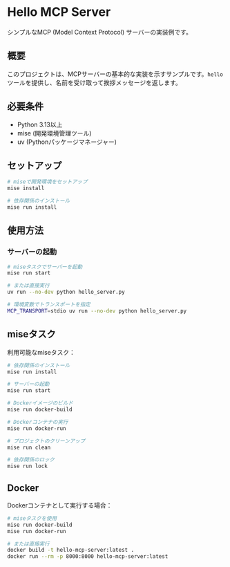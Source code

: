 # Hello MCP Server

シンプルなMCP (Model Context Protocol) サーバーの実装例です。

## 概要

このプロジェクトは、MCPサーバーの基本的な実装を示すサンプルです。`hello`ツールを提供し、名前を受け取って挨拶メッセージを返します。

## 必要条件

- Python 3.13以上
- mise (開発環境管理ツール)
- uv (Pythonパッケージマネージャー)

## セットアップ

```bash
# miseで開発環境をセットアップ
mise install

# 依存関係のインストール
mise run install
```

## 使用方法

### サーバーの起動

```bash
# miseタスクでサーバーを起動
mise run start

# または直接実行
uv run --no-dev python hello_server.py

# 環境変数でトランスポートを指定
MCP_TRANSPORT=stdio uv run --no-dev python hello_server.py
```

## miseタスク

利用可能なmiseタスク：

```bash
# 依存関係のインストール
mise run install

# サーバーの起動
mise run start

# Dockerイメージのビルド
mise run docker-build

# Dockerコンテナの実行
mise run docker-run

# プロジェクトのクリーンアップ
mise run clean

# 依存関係のロック
mise run lock
```

## Docker

Dockerコンテナとして実行する場合：

```bash
# miseタスクを使用
mise run docker-build
mise run docker-run

# または直接実行
docker build -t hello-mcp-server:latest .
docker run --rm -p 8000:8000 hello-mcp-server:latest
```
